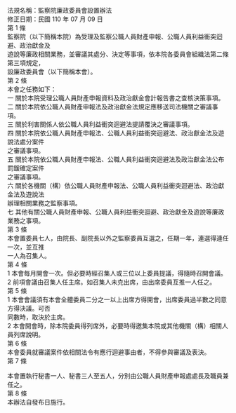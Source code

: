 法規名稱：監察院廉政委員會設置辦法  
修正日期：民國 110 年 07 月 09 日  
第 1 條  
監察院（以下簡稱本院）為受理及監察公職人員財產申報、公職人員利益衝突迴避、政治獻金及  
遊說等廉政相關業務，並審議其處分、決定等事項，依本院各委員會組織法第二條第三項規定，  
設廉政委員會（以下簡稱本會）。  
第 2 條  
本會之任務如下：  
一 關於本院受理公職人員財產申報資料及政治獻金會計報告書之查核決策事項。  
二 關於本院依公職人員財產申報法及政治獻金法規定應移送司法機關之審議事項。  
三 關於利害關係人依公職人員利益衝突迴避法提請覆決之審議事項。  
四 關於本院依公職人員財產申報法、公職人員利益衝突迴避法、政治獻金法及遊說法處分案件  
之審議事項。  
五 關於本院依公職人員財產申報法、公職人員利益衝突迴避法及政治獻金法公布罰鍰確定案件  
之審議事項。  
六 關於各機關（構）依公職人員財產申報法、公職人員利益衝突迴避法、政治獻金法及遊說法  
辦理相關業務之監察事項。  
七 其他有關公職人員財產申報、公職人員利益衝突迴避、政治獻金及遊說等廉政業務之事項。  
第 3 條  
本會置委員七人，由院長、副院長以外之監察委員互選之，任期一年，連選得連任一次，並互推  
一人為召集人。  
第 4 條  
1 本會每月開會一次。但必要時經召集人或三位以上委員提議，得隨時召開會議。  
2 前項會議由召集人任主席。如召集人未克出席，由出席委員互推一人任之。  
第 5 條  
1 本會會議須有本會全體委員二分之一以上出席方得開會，出席委員過半數之同意方得決議。可否  
同數時，取決於主席。  
2 本會開會時，除本院委員得列席外，必要時得邀集本院或其他機關（構）相關人員列席說明。  
第 6 條  
本會委員就審議案件依相關法令有應行迴避事由者，不得參與審議及表決。  
第 7 條  


本會置執行秘書一人、秘書三人至五人，分別由公職人員財產申報處處長及職員兼任之。  
第 8 條  
本辦法自發布日施行。  


